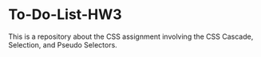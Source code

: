 # To-Do-List-HW3
This is a repository about the CSS assignment involving the CSS Cascade, Selection, and Pseudo Selectors.
